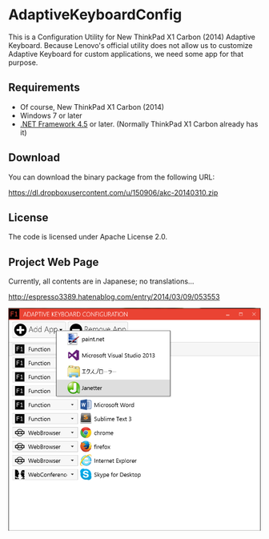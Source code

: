AdaptiveKeyboardConfig
======================

This is a Configuration Utility for New ThinkPad X1 Carbon (2014) Adaptive Keyboard.
Because Lenovo's official utility does not allow us to customize Adaptive Keyboard for custom applications, we need some app for that purpose.

Requirements
----

* Of course, New ThinkPad X1 Carbon (2014)
* Windows 7 or later
* [.NET Framework 4.5](http://www.microsoft.com/en-us/download/details.aspx?id=30653) or later. (Normally ThinkPad X1 Carbon already has it)

Download
----
You can download the binary package from the following URL:

https://dl.dropboxusercontent.com/u/150906/akc-20140310.zip

License
----

The code is licensed under Apache License 2.0.

Project Web Page
----

Currently, all contents are in Japanese; no translations...

http://espresso3389.hatenablog.com/entry/2014/03/09/053553

![Screenshot](/web/screenshot.png)
